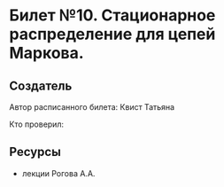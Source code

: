 # Билет №10. Стационарное распределение для цепей Маркова.

## Создатель

Автор расписанного билета: Квист Татьяна

Кто проверил:


## Ресурсы
- лекции Рогова А.А.
